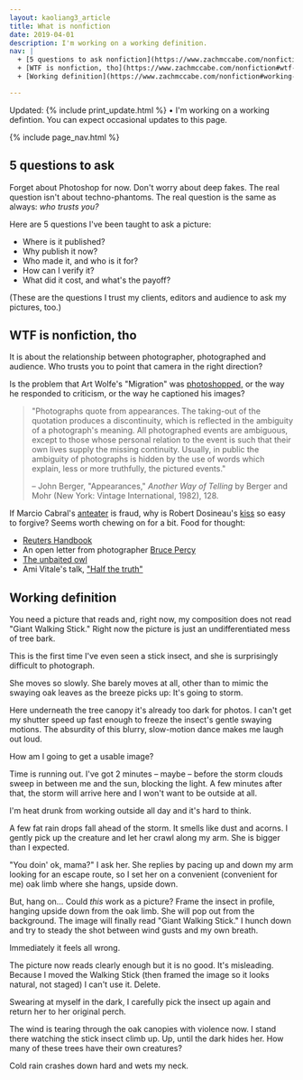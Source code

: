 ```yaml
---
layout: kaoliang3_article
title: What is nonfiction
date: 2019-04-01
description: I'm working on a working definition.
nav: |
  + [5 questions to ask nonfiction](https://www.zachmccabe.com/nonfiction#5-questions-to-ask-nonfiction)
  + [WTF is nonfiction, tho](https://www.zachmccabe.com/nonfiction#wtf-is-nonfiction-tho)
  + [Working definition](https://www.zachmccabe.com/nonfiction#working-definition)

---
```



Updated: {% include print_update.html %} • I'm working on a working defintion. You can expect occasional updates to this page.



{% include page_nav.html %}



## 5 questions to ask

Forget about Photoshop for now. Don't worry about deep fakes. The real question isn't about techno-phantoms. The real question is the same as always: *who trusts you?*

Here are 5 questions I've been taught to ask a picture:

+ Where is it published?
+ Why publish it now?
+ Who made it, and who is it for?
+ How can I verify it?
+ What did it cost, and what's the payoff?

(These are the questions I trust my clients, editors and audience to ask my pictures, too.)



## WTF is nonfiction, tho

It is about the relationship between photographer, photographed and audience. Who trusts you to point that camera in the right direction?

Is the problem that Art Wolfe's "Migration" was [photoshopped,](https://www.washington.edu/alumni/columns/dec98/wolfe4.html) or the way he responded to criticism, or the way he captioned his images?

> "Photographs quote from appearances. The taking-out of the quotation produces a discontinuity, which is reflected in the ambiguity of a photograph's meaning. All photographed events are ambiguous, except to those whose personal relation to the event is such that their own lives supply the missing continuity. Usually, in public the ambiguity of photographs is hidden by the use of words which explain, less or more truthfully, the pictured events."
>
> – John Berger, "Appearances," *Another Way of Telling* by Berger and Mohr (New York: Vintage International, 1982), 128. 

If Marcio Cabral's [anteater](https://www.nhm.ac.uk/press-office/Wildlife-Photographer-of-the-Year/wildlife-photographer-of-the-year-image-disqualified.html) is fraud, why is Robert Dosineau's [kiss](http://www.bbc.com/culture/story/20170213-the-iconic-photo-that-symbolises-love) so easy to forgive? Seems worth chewing on for a bit. Food for thought:

+ [Reuters Handbook](http://handbook.reuters.com/index.php?title=A_Brief_Guide_to_Standards,_Photoshop_and_Captions)
+ An open letter from photographer [Bruce Percy](https://www.brucepercy.co.uk/blog/2017/5/22/photographers-code-of-conduct)
+ [The unbaited owl](https://www.danieldietrichphotography.com/blog/2014/10/theunbaitedowl)
+ Ami Vitale's talk, ["Half the truth"](https://m.youtube.com/watch?v=PjU8vtBpX0E)



## Working definition

You need a picture that reads and, right now, my composition does not read "Giant Walking Stick." Right now the picture is just an undifferentiated mess of tree bark.

This is the first time I've even seen a stick insect, and she is surprisingly difficult to photograph.

She moves so slowly. She barely moves at all, other than to mimic the swaying oak leaves as the breeze picks up: It's going to storm.

Here underneath the tree canopy it's already too dark for photos. I can't get my shutter speed up fast enough to freeze the insect's gentle swaying motions. The absurdity of this blurry, slow-motion dance makes me laugh out loud.

How am I going to get a usable image?

Time is running out. I've got 2 minutes – maybe – before the storm clouds sweep in between me and the sun, blocking the light. A few minutes after that, the storm will arrive here and I won't want to be outside at all.

I'm heat drunk from working outside all day and it's hard to think.

A few fat rain drops fall ahead of the storm. It smells like dust and acorns. I gently pick up the creature and let her crawl along my arm. She is bigger than I expected.

"You doin' ok, mama?" I ask her. She replies by pacing up and down my arm looking for an escape route, so I set her on a convenient (convenient for me) oak limb where she hangs, upside down.

But, hang on… Could *this* work as a picture? Frame the insect in profile, hanging upside down from the oak limb. She will pop out from the background. The image will finally read "Giant Walking Stick." I hunch down and try to steady the shot between wind gusts and my own breath.

Immediately it feels all wrong.

The picture now reads clearly enough but it is no good. It's misleading. Because I moved the Walking Stick (then framed the image so it looks natural, not staged) I can't use it. Delete.

Swearing at myself in the dark, I carefully pick the insect up again and return her to her original perch.

The wind is tearing through the oak canopies with violence now. I stand there watching the stick insect climb up. Up, until the dark hides her. How many of these trees have their own creatures?

Cold rain crashes down hard and wets my neck.
